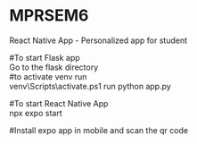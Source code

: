 # MPRSEM6
React Native App - Personalized app for student

#To start Flask app <br />
Go to the flask directory  <br /> 
#to activate venv run <br />
venv\Scripts\activate.ps1 
run python app.py <br />

#To start React Native App <br />
npx expo start <br />

#Install expo app in mobile and scan the qr code <br />
